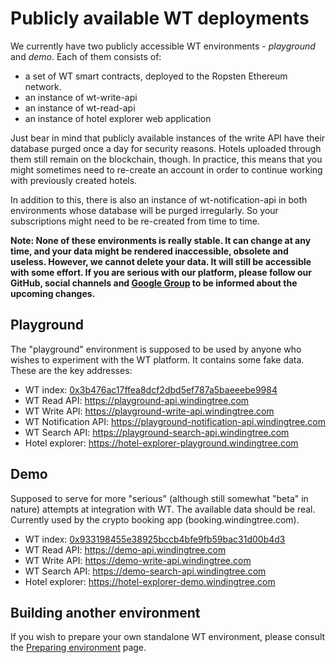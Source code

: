 # Publicly available WT deployments

We currently have two publicly accessible WT environments -
*playground* and *demo*. Each of them consists of:

- a set of WT smart contracts, deployed to the Ropsten Ethereum network.
- an instance of wt-write-api
- an instance of wt-read-api
- an instance of hotel explorer web application

Just bear in mind that publicly available instances of the write
API have their database purged once a day for security reasons.
Hotels uploaded through them still remain on the blockchain,
though. In practice, this means that you might sometimes need to
re-create an account in order to continue working with
previously created hotels.

In addition to this, there is also an instance of wt-notification-api in
both environments whose database will be purged irregularly. So your
subscriptions might need to be re-created from time to time.

**Note: None of these environments is really stable. It can change at any time,
and your data might be rendered inaccessible, obsolete and useless. However, we
cannot delete your data. It will still be accessible with some effort. If you
are serious with our platform, please follow our GitHub, social channels and
[Google Group](https://groups.google.com/forum/#!forum/windingtree) to be
informed about the upcoming changes.**

## Playground

The "playground" environment is supposed to be used by anyone
who wishes to experiment with the WT platform. It contains some
fake data. These are the key addresses:

- WT index: [0x3b476ac17ffea8dcf2dbd5ef787a5baeeebe9984](https://ropsten.etherscan.io/address/0x3b476ac17ffea8dcf2dbd5ef787a5baeeebe9984)
- WT Read API: https://playground-api.windingtree.com
- WT Write API: https://playground-write-api.windingtree.com
- WT Notification API: https://playground-notification-api.windingtree.com
- WT Search API: https://playground-search-api.windingtree.com
- Hotel explorer: https://hotel-explorer-playground.windingtree.com

## Demo

Supposed to serve for more "serious" (although still somewhat
"beta" in nature) attempts at integration with WT. The available
data should be real. Currently used by the crypto booking app
(booking.windingtree.com).

- WT index: [0x933198455e38925bccb4bfe9fb59bac31d00b4d3](https://ropsten.etherscan.io/address/0x933198455e38925bccb4bfe9fb59bac31d00b4d3)
- WT Read API: https://demo-api.windingtree.com
- WT Write API: https://demo-write-api.windingtree.com
- WT Search API: https://demo-search-api.windingtree.com
- Hotel explorer: https://hotel-explorer-demo.windingtree.com

## Building another environment

If you wish to prepare your own standalone WT environment,
please consult the [Preparing environment](developer-guides/preparing-environment.md) page.
